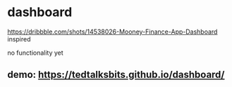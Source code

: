 # dashboard
https://dribbble.com/shots/14538026-Mooney-Finance-App-Dashboard inspired

no functionality yet


## demo: https://tedtalksbits.github.io/dashboard/
